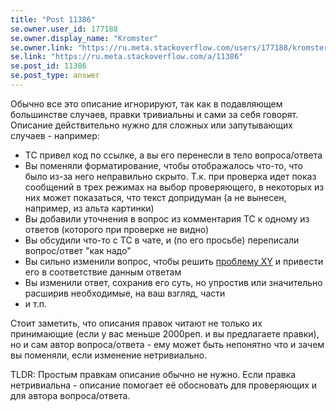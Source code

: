 ```yaml
---
title: "Post 11386"
se.owner.user_id: 177188
se.owner.display_name: "Kromster"
se.owner.link: "https://ru.meta.stackoverflow.com/users/177188/kromster"
se.link: "https://ru.meta.stackoverflow.com/a/11386"
se.post_id: 11386
se.post_type: answer
---
```

<p>Обычно все это описание игнорируют, так как в подавляющем большинстве случаев, правки тривиальны и сами за себя говорят. Описание действительно нужно для сложных или запутывающих случаев - например:</p>
<ul>
<li>ТС привел код по ссылке, а вы его перенесли в тело вопроса/ответа</li>
<li>Вы поменяли форматирование, чтобы отображалось что-то, что было из-за него неправильно скрыто. Т.к. при проверка идет показ сообщений в трех режимах на выбор проверяющего, в некоторых из них может показаться, что текст допридуман (а не вынесен, например, из альта картинки)</li>
<li>Вы добавили уточнения в вопрос из комментария ТС к одному из ответов (которого при проверке не видно)</li>
<li>Вы обсудили что-то с ТС в чате, и (по его просьбе) переписали вопрос/ответ &quot;как надо&quot;</li>
<li>Вы сильно изменили вопрос, чтобы решить <a href="https://ru.meta.stackoverflow.com/questions/709">проблему XY</a> и привести его в соответствие данным ответам</li>
<li>Вы изменили ответ, сохранив его суть, но упростив или значительно расширив необходимые, на ваш взгляд, части</li>
<li>и т.п.</li>
</ul>
<p>Стоит заметить, что описания правок читают не только их принимающие (если у вас меньше 2000реп. и вы предлагаете правки), но и сам автор вопроса/ответа - ему может быть непонятно что и зачем вы поменяли, если изменение нетривиально.</p>
<p>TLDR: Простым правкам описание обычно не нужно. Если правка нетривиальна - описание помогает её обосновать для проверяющих и для автора вопроса/ответа.</p>
